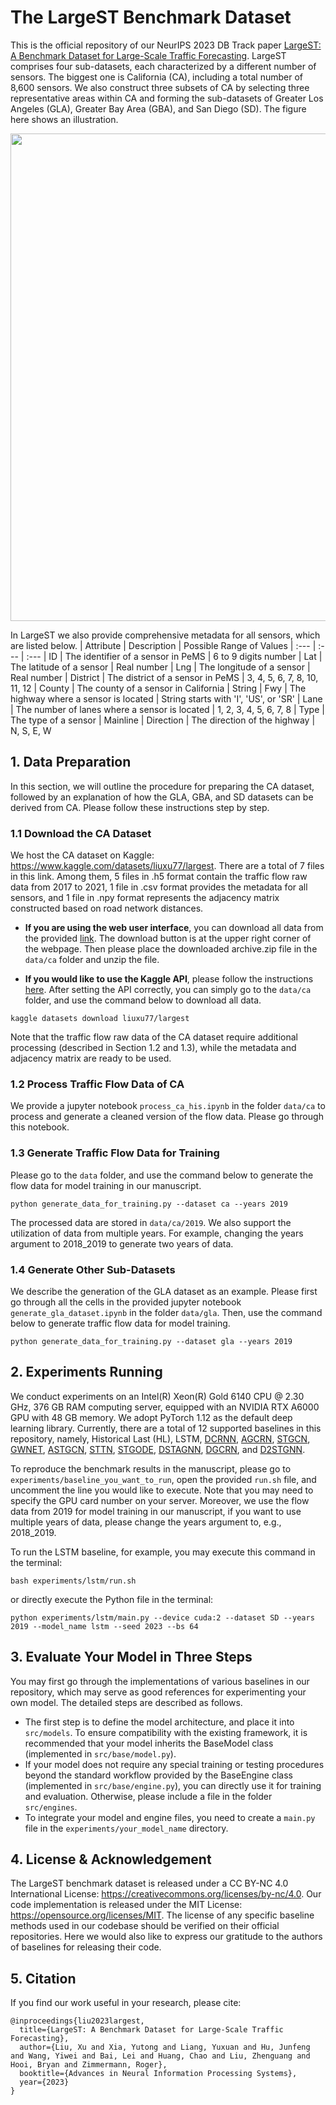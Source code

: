 # The LargeST Benchmark Dataset

This is the official repository of our NeurIPS 2023 DB Track paper [LargeST: A Benchmark Dataset for Large-Scale Traffic Forecasting](https://arxiv.org/abs/2306.08259). LargeST comprises four sub-datasets, each characterized by a different number of sensors. The biggest one is California (CA), including a total number of 8,600 sensors. We also construct three subsets of CA by selecting three representative areas within CA and forming the sub-datasets of Greater Los Angeles (GLA), Greater Bay Area (GBA), and San Diego (SD). The figure here shows an illustration.

<img src='img/overview.png' width='780px'>

In LargeST we also provide comprehensive metadata for all sensors, which are listed below.
| Attribute |                 Description                     |  Possible Range of Values
|   :---    |                    :---                         |          :---
|    ID     |  The identifier of a sensor in PeMS             |  6 to 9 digits number
|    Lat    |  The latitude of a sensor                       |  Real number
|    Lng    |  The longitude of a sensor                      |  Real number
|  District |  The district of a sensor in PeMS               |  3, 4, 5, 6, 7, 8, 10, 11, 12
|   County  |  The county of a sensor in California           |  String
|    Fwy    |  The highway where a sensor is located          |  String starts with 'I', 'US', or 'SR'
|    Lane   |  The number of lanes where a sensor is located  |  1, 2, 3, 4, 5, 6, 7, 8
|    Type   |  The type of a sensor                           |  Mainline
| Direction |  The direction of the highway                   |  N, S, E, W


## 1. Data Preparation
In this section, we will outline the procedure for preparing the CA dataset, followed by an explanation of how the GLA, GBA, and SD datasets can be derived from CA. Please follow these instructions step by step.

### 1.1 Download the CA Dataset
We host the CA dataset on Kaggle: https://www.kaggle.com/datasets/liuxu77/largest. There are a total of 7 files in this link. Among them, 5 files in .h5 format contain the traffic flow raw data from 2017 to 2021, 1 file in .csv format provides the metadata for all sensors, and 1 file in .npy format represents the adjacency matrix constructed based on road network distances.

- **If you are using the web user interface**, you can download all data from the provided [link](https://www.kaggle.com/datasets/liuxu77/largest). The download button is at the upper right corner of the webpage. Then please place the downloaded archive.zip file in the `data/ca` folder and unzip the file.

- **If you would like to use the Kaggle API**, please follow the instructions [here](https://github.com/Kaggle/kaggle-api). After setting the API correctly, you can simply go to the `data/ca` folder, and use the command below to download all data.
```
kaggle datasets download liuxu77/largest
```

Note that the traffic flow raw data of the CA dataset require additional processing (described in Section 1.2 and 1.3), while the metadata and adjacency matrix are ready to be used.

### 1.2 Process Traffic Flow Data of CA
We provide a jupyter notebook `process_ca_his.ipynb` in the folder `data/ca` to process and generate a cleaned version of the flow data. Please go through this notebook.

### 1.3 Generate Traffic Flow Data for Training
Please go to the `data` folder, and use the command below to generate the flow data for model training in our manuscript.
```
python generate_data_for_training.py --dataset ca --years 2019
```
The processed data are stored in `data/ca/2019`. We also support the utilization of data from multiple years. For example, changing the years argument to 2018_2019 to generate two years of data.

### 1.4 Generate Other Sub-Datasets
We describe the generation of the GLA dataset as an example. Please first go through all the cells in the provided jupyter notebook `generate_gla_dataset.ipynb` in the folder `data/gla`. Then, use the command below to generate traffic flow data for model training.
```
python generate_data_for_training.py --dataset gla --years 2019
```


## 2. Experiments Running
We conduct experiments on an Intel(R) Xeon(R) Gold 6140 CPU @ 2.30 GHz, 376 GB RAM computing server, equipped with an NVIDIA RTX A6000 GPU with 48 GB memory. We adopt PyTorch 1.12 as the default deep learning library. Currently, there are a total of 12 supported baselines in this repository, namely, Historical Last (HL), LSTM, [DCRNN](https://github.com/chnsh/DCRNN_PyTorch), [AGCRN](https://github.com/LeiBAI/AGCRN), [STGCN](https://github.com/hazdzz/STGCN), [GWNET](https://github.com/nnzhan/Graph-WaveNet), [ASTGCN](https://github.com/guoshnBJTU/ASTGCN-r-pytorch), [STTN](https://github.com/xumingxingsjtu/STTN), [STGODE](https://github.com/square-coder/STGODE), [DSTAGNN](https://github.com/SYLan2019/DSTAGNN), [DGCRN](https://github.com/tsinghua-fib-lab/Traffic-Benchmark/tree/master/methods/DGCRN), and [D2STGNN](https://github.com/zezhishao/D2STGNN).

To reproduce the benchmark results in the manuscript, please go to `experiments/baseline_you_want_to_run`, open the provided `run.sh` file, and uncomment the line you would like to execute. Note that you may need to specify the GPU card number on your server. Moreover, we use the flow data from 2019 for model training in our manuscript, if you want to use multiple years of data, please change the years argument to, e.g., 2018_2019.

To run the LSTM baseline, for example, you may execute this command in the terminal:
```
bash experiments/lstm/run.sh
```
or directly execute the Python file in the terminal:
```
python experiments/lstm/main.py --device cuda:2 --dataset SD --years 2019 --model_name lstm --seed 2023 --bs 64
```


## 3. Evaluate Your Model in Three Steps
You may first go through the implementations of various baselines in our repository, which may serve as good references for experimenting your own model. The detailed steps are described as follows.
- The first step is to define the model architecture, and place it into `src/models`. To ensure compatibility with the existing framework, it is recommended that your model inherits the BaseModel class (implemented in `src/base/model.py`).
- If your model does not require any special training or testing procedures beyond the standard workflow provided by the BaseEngine class (implemented in `src/base/engine.py`), you can directly use it for training and evaluation. Otherwise, please include a file in the folder `src/engines`.
- To integrate your model and engine files, you need to create a `main.py` file in the `experiments/your_model_name` directory.


## 4. License \& Acknowledgement
The LargeST benchmark dataset is released under a CC BY-NC 4.0 International License: https://creativecommons.org/licenses/by-nc/4.0. Our code implementation is released under the MIT License: https://opensource.org/licenses/MIT. The license of any specific baseline methods used in our codebase should be verified on their official repositories. Here we would also like to express our gratitude to the authors of baselines for releasing their code.


## 5. Citation
If you find our work useful in your research, please cite:
```
@inproceedings{liu2023largest,
  title={LargeST: A Benchmark Dataset for Large-Scale Traffic Forecasting},
  author={Liu, Xu and Xia, Yutong and Liang, Yuxuan and Hu, Junfeng and Wang, Yiwei and Bai, Lei and Huang, Chao and Liu, Zhenguang and Hooi, Bryan and Zimmermann, Roger},
  booktitle={Advances in Neural Information Processing Systems},
  year={2023}
}
```